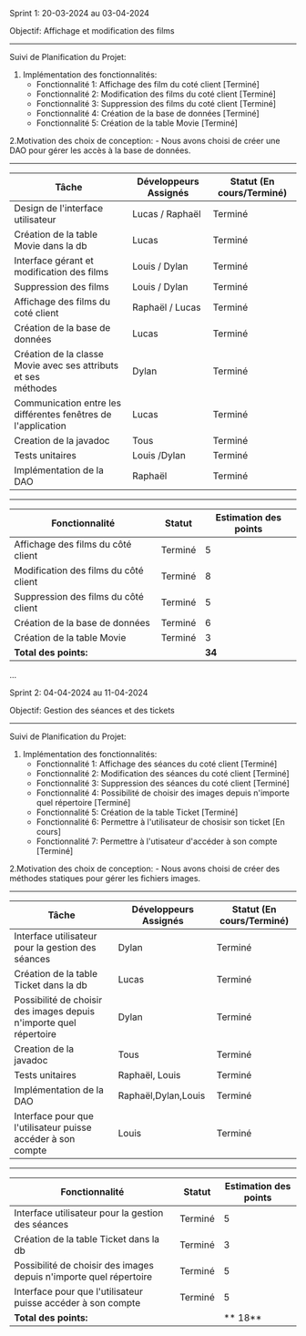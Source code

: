 Sprint 1: 20-03-2024 au 03-04-2024

Objectif: Affichage et modification des films
________________________________________________________

Suivi de Planification du Projet:

1. Implémentation des fonctionnalités:
    - Fonctionnalité 1: Affichage des film du coté client [Terminé]
    - Fonctionnalité 2: Modification des films du coté client [Terminé]
    - Fonctionnalité 3: Suppression des films du coté client [Terminé]
    - Fonctionnalité 4: Création de la base de données [Terminé]
    - Fonctionnalité 5: Création de la table Movie [Terminé]

2.Motivation des choix de conception:
    - Nous avons choisi de créer une DAO pour gérer les accès à la base de données.
________________________________________________________

| Tâche                                                               | Développeurs Assignés | Statut (En cours/Terminé) |
|---------------------------------------------------------------------|-----------------------|---------------------------|
| Design de l'interface utilisateur                                   | Lucas / Raphaël       | Terminé                   |
| Création de la table Movie dans la db                               | Lucas                 | Terminé                   |
| Interface gérant et modification des films                          | Louis / Dylan         | Terminé                   |
| Suppression des films                                               | Louis / Dylan         | Terminé                   |
| Affichage des films du coté client                                  | Raphaël / Lucas       | Terminé                   |
| Création de la base de données                                      | Lucas                 | Terminé                   |
| Création de la classe Movie avec ses attributs et ses <br/>méthodes | Dylan                 | Terminé                   |
| Communication entre les différentes fenêtres de l'application       | Lucas                 | Terminé                   |
| Creation de la javadoc                                              | Tous                  | Terminé                   |
| Tests unitaires                                                     | Louis /Dylan          | Terminé                   |
| Implémentation de la DAO                                            | Raphaël               | Terminé                   |

----------------------------------------------------------------------------------------------------------------------------
| Fonctionnalité                            | Statut   | Estimation des points |
|-------------------------------------------|----------|-----------------------|
| Affichage des films du côté client        | Terminé  | 5                     |
| Modification des films du côté client     | Terminé  | 8                     |
| Suppression des films du côté client      | Terminé  | 5                     |
| Création de la base de données            | Terminé  | 6                     |
| Création de la table Movie                | Terminé  | 3                     |
| **Total des points:**                     |          | **34**                |


...

Sprint 2: 04-04-2024 au 11-04-2024

Objectif: Gestion des séances et des tickets
________________________________________________________

Suivi de Planification du Projet:

1. Implémentation des fonctionnalités:
    - Fonctionnalité 1: Affichage des séances du coté client [Terminé]
    - Fonctionnalité 2: Modification des séances du coté client [Terminé]
    - Fonctionnalité 3: Suppression des séances du coté client [Terminé]
    - Fonctionnalité 4: Possibilité de choisir des images depuis n'importe quel répertoire [Terminé]
    - Fonctionnalité 5: Création de la table Ticket [Terminé]
    - Fonctionnalité 6: Permettre à l'utilisateur de chosisir son ticket [En cours]
    - Fonctionnalité 7: Permettre à l'utisateur d'accéder à son compte [Terminé]

2.Motivation des choix de conception:
    - Nous avons choisi de créer des méthodes statiques pour gérer les fichiers images.
________________________________________________________

| Tâche                                                              | Développeurs Assignés | Statut (En cours/Terminé) |
|--------------------------------------------------------------------|-----------------------|---------------------------|
| Interface utilisateur pour la gestion des séances                  | Dylan                 | Terminé                   |
| Création de la table Ticket dans la db                             | Lucas                 | Terminé                   |
| Possibilité de choisir des images depuis n'importe quel répertoire | Dylan                 | Terminé                   |
| Creation de la javadoc                                             | Tous                  | Terminé                   |
| Tests unitaires                                                    | Raphaël, Louis        | Terminé                   |
| Implémentation de la DAO                                           | Raphaël,Dylan,Louis   | Terminé                   |
| Interface pour que l'utilisateur puisse accéder à son compte       | Louis                 | Terminé                   |
----------------------------------------------------------------------------------------------------------------------------

| Fonctionnalité                                                     | Statut  | Estimation des points |
|--------------------------------------------------------------------|---------|-----------------------|
| Interface utilisateur pour la gestion des séances                  | Terminé | 5                     |
| Création de la table Ticket dans la db                             | Terminé | 3                     |
| Possibilité de choisir des images depuis n'importe quel répertoire | Terminé | 5                     |
| Interface pour que l'utilisateur puisse accéder à son compte       | Terminé | 5                     |
| **Total des points:**                                              |         | ** 18**               |
